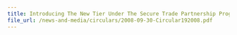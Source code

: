```yaml
---
title: Introducing The New Tier Under The Secure Trade Partnership Programme
file_url: /news-and-media/circulars/2008-09-30-Circular192008.pdf
---
```

